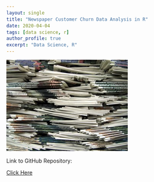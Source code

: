 ```yaml
---
layout: single
title: "Newspaper Customer Churn Data Analysis in R"
date: 2020-04-04
tags: [data science, r]
author_profile: true
excerpt: "Data Science, R"
---
```

![Newspapers](/images/newspapers.jpg "Newspaper Customer Churn Data Analysis in R")

Link to GitHub Repository:

[Click Here](https://github.com/davidsuffolk/Newspaper-Customer-Churn-Project)
